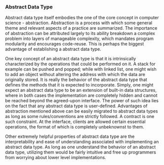 ### Abstract Data Type

Abstract data type itself embodies the one of the core concept in computer science - abstraction. Abstraction is a process with which some general theme and relevant aspects of a practice are summarized. The importance of abstraction can be attributed largely to its ability breakdown a complex problem into layers of manageable complexity, which mandates program modularity and encourages code-reuse. This is perhaps the biggest advantage of establishing a abstract data type.

One key concept of an abstract data type is that it is intrinsically characterized by the operations that could be performed on it. A stack for example can be pushed and popped; while with linked list, one might wish to add an object without altering the address with which the data are originally stored. It is really the behavior of the abstract data type that defines the methods that it is expected to incorporate. Simply, one might expect an abstract data type to be an extension of built-in data structures, where in both cases the implementation are completely hidden and cannot be reached beyond the agreed-upon interface. The power of such idea lies on the fact that any abstract data type is user-defined. Advantages of abstraction mentioned above can be easily migrated to abstract data types as long as some rules/conventions are strictly followed. A contract is one such constraint. At the interface, clients are allowed certain essential operations, the format of which is completely unbeknownst to them.

Other extremely helpful properties of abstract data type are the interpretability and ease of understanding associated with implementing an abstract data type. As long as one understand the behavior of an abstract data type, utilizing them would be fairly intuitive and free up programmers from worrying about lower level implementations.
